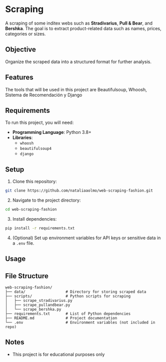 # Scraping
A scraping of some inditex webs such as  **Stradivarius**, **Pull & Bear**, and **Bershka**. The goal is to extract product-related data such as names, prices, categories or sizes.

## Objective
Organize the scraped data into a structured format for further analysis.

## Features
The tools that will be used in this project are Beautifulsoup, Whoosh, Sistema de Recomendación y Django

## Requirements
To run this project, you will need:

- **Programming Language**: Python 3.8+
- **Libraries**:
  - `whoosh`
  - `beautifulsoup4`
  - `django`


## Setup
1. Clone this repository:
```bash
git clone https://github.com/nataliaaolmo/web-scraping-fashion.git
```
2. Navigate to the project directory:
```bash
cd web-scraping-fashion
```
3. Install dependencies:
```bash
pip install -r requirements.txt
```
4. (Optional) Set up environment variables for API keys or sensitive data in a `.env` file.

## Usage


## File Structure
```
web-scraping-fashion/
├── data/                  # Directory for storing scraped data
├── scripts/               # Python scripts for scraping
│   ├── scrape_stradivarius.py
│   ├── scrape_pullandbear.py
│   └── scrape_bershka.py
├── requirements.txt       # List of Python dependencies
├── README.md              # Project documentation
└── .env                   # Environment variables (not included in repo)
```

## Notes
- This project is for educational purposes only
